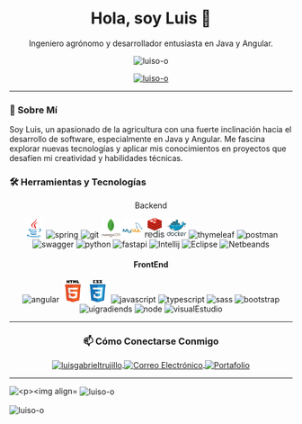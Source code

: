 <h1 align="center">Hola, soy Luis 👋</h1>
<p align="center">Ingeniero agrónomo y desarrollador entusiasta en Java y Angular.</p>

<p align="center">
  <img src="https://komarev.com/ghpvc/?username=luiso-o&label=Profile%20views&color=0e75b6&style=flat" alt="luiso-o" />
</p>

<p align="center">
  <a href="https://github.com/ryo-ma/github-profile-trophy">
    <img src="https://github-profile-trophy.vercel.app/?username=luiso-o" alt="luiso-o" />
  </a>
</p>

---

### 🌱 Sobre Mí
Soy Luis, un apasionado de la agricultura con una fuerte inclinación hacia el desarrollo de software, especialmente en Java y Angular. Me fascina explorar nuevas tecnologías y aplicar mis conocimientos en proyectos que desafíen mi creatividad y habilidades técnicas.

### 🛠️ Herramientas y Tecnologías ####

<p align="center">Backend</p>
<p align="center">
  <img src="https://raw.githubusercontent.com/devicons/devicon/master/icons/java/java-original.svg" alt="java" width="35" height="35"/>
  <img src="https://www.vectorlogo.zone/logos/springio/springio-icon.svg" alt="spring" width="35" height="35"/>
  <img src="https://www.vectorlogo.zone/logos/git-scm/git-scm-icon.svg" alt="git" width="35" height="35"/>
  <img src="https://raw.githubusercontent.com/devicons/devicon/master/icons/mongodb/mongodb-original-wordmark.svg" alt="mongodb" width="35" height="35"/>
  <img src="https://raw.githubusercontent.com/devicons/devicon/master/icons/mysql/mysql-original-wordmark.svg" alt="mysql" width="35" height="35"/>
  <img src="https://raw.githubusercontent.com/devicons/devicon/master/icons/redis/redis-original-wordmark.svg" alt="redis" width="35" height="35"/>
  <img src="https://raw.githubusercontent.com/devicons/devicon/master/icons/docker/docker-original-wordmark.svg" alt="docker" width="35" height="35"/>
  <img src="https://img.icons8.com/?size=48&id=iWpVsSkAqPpZ&format=png" alt="thymeleaf" width="35" height="35"/>
  <img src="https://www.vectorlogo.zone/logos/getpostman/getpostman-icon.svg" alt="postman" width="35" height="35"/>
  <img src="https://www.svgrepo.com/show/354420/swagger.svg" alt="swagger" width="35" height="35"/>
  <img src="https://cdn-icons-png.flaticon.com/128/3098/3098090.png" alt="python" width="35" height="35"/>
  <img src="https://cdn.worldvectorlogo.com/logos/fastapi-1.svg" alt="fastapi" width="35" height="35"/>
  <img src="https://upload.wikimedia.org/wikipedia/commons/thumb/9/9c/IntelliJ_IDEA_Icon.svg/512px-IntelliJ_IDEA_Icon.svg.png" alt="Intellij" width="35" height="35"/>
  <img src="https://cdn.icon-icons.com/icons2/3110/PNG/96/eclipse_icon_191751.png" alt="Eclipse" width="35" height="35"/>
  <img src="https://upload.wikimedia.org/wikipedia/commons/thumb/9/98/Apache_NetBeans_Logo.svg/888px-Apache_NetBeans_Logo.svg.png" alt="Netbeands" width="35" height="35"/>
</p>

#### <p align="center">FrontEnd</p>
<p align="center">
  <img src="https://upload.wikimedia.org/wikipedia/commons/thumb/c/cf/Angular_full_color_logo.svg/512px-Angular_full_color_logo.svg.png" alt="angular" width="40" height="40"/>
  <img src="https://raw.githubusercontent.com/devicons/devicon/master/icons/html5/html5-original-wordmark.svg" alt="html5" width="40" height="40"/>
  <img src="https://raw.githubusercontent.com/devicons/devicon/master/icons/css3/css3-original-wordmark.svg" alt="css3" width="40" height="40"/>
  <img src="https://cdn-icons-png.flaticon.com/128/1199/1199124.png" alt="javascript" width="35" height="35"/>
  <img src="https://upload.wikimedia.org/wikipedia/commons/4/4c/Typescript_logo_2020.svg" alt="typescript" width="35" height="35"/>
  <img src="https://sass-lang.com/assets/img/styleguide/seal-color.png" alt="sass" width="35" height="35"/>
  <img src="https://upload.wikimedia.org/wikipedia/commons/thumb/b/b2/Bootstrap_logo.svg/512px-Bootstrap_logo.svg.png" alt="bootstrap" width="35" height="35"/>
  <img src="https://asset.brandfetch.io/idg6b_zEHS/idy-QAnJ4g.png?updated=1701837880678" alt="uigradiends" width="35" height="35"/>
  <img src="https://encrypted-tbn0.gstatic.com/images?q=tbn:ANd9GcQi-DkfxsdUNsrEDMIPIaqvCnxoDxkLtZxvVw&s" alt="node" width="35" height="35"/>
  <img src="https://img.icons8.com/?size=48&id=9OGIyU8hrxW5&format=png" alt="visualEstudio" alt="vsc" width="35" height="35"/>
</p>

---

### <p align="center">📫 Cómo Conectarse Conmigo</p>
<p align="center">
  <a href="https://linkedin.com/in/luisgabrieltrujillo" target="_blank">
    <img align="center" src="https://raw.githubusercontent.com/rahuldkjain/github-profile-readme-generator/master/src/images/icons/Social/linked-in-alt.svg" alt="luisgabrieltrujillo" height="30" width="40" />
  </a>
  <a href="mailto:cheportillo@gmail.com" target="_blank">
    <img align="center" src="https://cdn-icons-png.flaticon.com/128/5968/5968534.png" alt="Correo Electrónico" height="30" width="40" />
  </a>
  <a href="https://luiso-o.github.io/mi_portafolio/" target="_blank">
    <img align="center" src="https://cdn-icons-png.flaticon.com/128/2282/2282226.png" alt="Portafolio" height="30" width="40" />
  </a>
</p>

---

<p align="center">
  <img align="left" src="https://github-readme-stats.vercel.app/api/top-langs?username=luiso-o&show_icons=true&locale=en&layout=compact" alt="


<p><img align="left" src="https://github-readme-stats.vercel.app/api/top-langs?username=luiso-o&show_icons=true&locale=en&layout=compact" alt="luiso-o" /></p>

<p>&nbsp;<img align="center" src="https://github-readme-stats.vercel.app/api?username=luiso-o&show_icons=true&locale=en" alt="luiso-o" /></p>
  
<p><img align="center" src="https://github-readme-streak-stats.herokuapp.com/?user=luiso-o&" alt="luiso-o" /></p>
  
